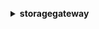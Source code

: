 **<details ><summary style="color:none;">storagegateway</summary><blockquote>**

- **<details><summary style="color:none;"><b><u>activate-gateway</b></u></summary><blockquote>**

  * **<p style="color:none;">--activation-key</p>**
  * **<p style="color:none;">--gateway-name</p>**
  * **<p style="color:none;">--gateway-timezone</p>**
  * **<p style="color:none;">--gateway-region</p>**
  * **<p style="color:none;">--gateway-type</p>**
  * **<p style="color:none;">--tape-drive-type</p>**
  * **<p style="color:none;">--medium-changer-type</p>**
  * **<p style="color:none;">--tags</p>**
  * **<p style="color:none;">--cli-input-json</p>**
  * **<p style="color:none;">--cli-input-yaml</p>**
  * **<p style="color:none;">--generate-cli-skeleton</p>**

  </br>

  <p style="color:red;">**Description**</p>

  </br>

  ## **Examples**

  ```bash

  ```
  ```json

  ```

  </br>

- **<details><summary style="color:none;"><b><u>add-cache</b></u></summary><blockquote>**

  * **<p style="color:none;">--gateway-arn</p>**
  * **<p style="color:none;">--disk-ids</p>**
  * **<p style="color:none;">--cli-input-json</p>**
  * **<p style="color:none;">--cli-input-yaml</p>**
  * **<p style="color:none;">--generate-cli-skeleton</p>**

  </br>

  <p style="color:red;">**Description**</p>

  </br>

  ## **Examples**

  ```bash

  ```
  ```json

  ```

  </br>

- **<details><summary style="color:none;"><b><u>add-tags-to-resource</b></u></summary><blockquote>**

  * **<p style="color:none;">--resource-arn</p>**
  * **<p style="color:none;">--tags</p>**
  * **<p style="color:none;">--cli-input-json</p>**
  * **<p style="color:none;">--cli-input-yaml</p>**
  * **<p style="color:none;">--generate-cli-skeleton</p>**

  </br>

  <p style="color:red;">**Description**</p>

  </br>

  ## **Examples**

  ```bash

  ```
  ```json

  ```

  </br>

- **<details><summary style="color:none;"><b><u>add-upload-buffer</b></u></summary><blockquote>**

  * **<p style="color:none;">--gateway-arn</p>**
  * **<p style="color:none;">--disk-ids</p>**
  * **<p style="color:none;">--cli-input-json</p>**
  * **<p style="color:none;">--cli-input-yaml</p>**
  * **<p style="color:none;">--generate-cli-skeleton</p>**

  </br>

  <p style="color:red;">**Description**</p>

  </br>

  ## **Examples**

  ```bash

  ```
  ```json

  ```

  </br>

- **<details><summary style="color:none;"><b><u>add-working-storage</b></u></summary><blockquote>**

  * **<p style="color:none;">--gateway-arn</p>**
  * **<p style="color:none;">--disk-ids</p>**
  * **<p style="color:none;">--cli-input-json</p>**
  * **<p style="color:none;">--cli-input-yaml</p>**
  * **<p style="color:none;">--generate-cli-skeleton</p>**

  </br>

  <p style="color:red;">**Description**</p>

  </br>

  ## **Examples**

  ```bash

  ```
  ```json

  ```

  </br>

- **<details><summary style="color:none;"><b><u>assign-tape-pool</b></u></summary><blockquote>**

  * **<p style="color:none;">--tape-arn</p>**
  * **<p style="color:none;">--pool-id</p>**
  * **<p style="color:none;">--bypass-governance-retention</p>**
  * **<p style="color:none;">--no-bypass-governance-retention</p>**
  * **<p style="color:none;">--cli-input-json</p>**
  * **<p style="color:none;">--cli-input-yaml</p>**
  * **<p style="color:none;">--generate-cli-skeleton</p>**

  </br>

  <p style="color:red;">**Description**</p>

  </br>

  ## **Examples**

  ```bash

  ```
  ```json

  ```

  </br>

- **<details><summary style="color:none;"><b><u>associate-file-system</b></u></summary><blockquote>**

  * **<p style="color:none;">--user-name</p>**
  * **<p style="color:none;">--password</p>**
  * **<p style="color:none;">--client-token</p>**
  * **<p style="color:none;">--gateway-arn</p>**
  * **<p style="color:none;">--location-arn</p>**
  * **<p style="color:none;">--tags</p>**
  * **<p style="color:none;">--audit-destination-arn</p>**
  * **<p style="color:none;">--cache-attributes</p>**
  * **<p style="color:none;">--endpoint-network-configuration</p>**
  * **<p style="color:none;">--cli-input-json</p>**
  * **<p style="color:none;">--cli-input-yaml</p>**
  * **<p style="color:none;">--generate-cli-skeleton</p>**

  </br>

  <p style="color:red;">**Description**</p>

  </br>

  ## **Examples**

  ```bash

  ```
  ```json

  ```

  </br>

- **<details><summary style="color:none;"><b><u>attach-volume</b></u></summary><blockquote>**

  * **<p style="color:none;">--gateway-arn</p>**
  * **<p style="color:none;">--target-name</p>**
  * **<p style="color:none;">--volume-arn</p>**
  * **<p style="color:none;">--network-interface-id</p>**
  * **<p style="color:none;">--disk-id</p>**
  * **<p style="color:none;">--cli-input-json</p>**
  * **<p style="color:none;">--cli-input-yaml</p>**
  * **<p style="color:none;">--generate-cli-skeleton</p>**

  </br>

  <p style="color:red;">**Description**</p>

  </br>

  ## **Examples**

  ```bash

  ```
  ```json

  ```

  </br>

- **<details><summary style="color:none;"><b><u>cancel-archival</b></u></summary><blockquote>**

  * **<p style="color:none;">--gateway-arn</p>**
  * **<p style="color:none;">--tape-arn</p>**
  * **<p style="color:none;">--cli-input-json</p>**
  * **<p style="color:none;">--cli-input-yaml</p>**
  * **<p style="color:none;">--generate-cli-skeleton</p>**

  </br>

  <p style="color:red;">**Description**</p>

  </br>

  ## **Examples**

  ```bash

  ```
  ```json

  ```

  </br>

- **<details><summary style="color:none;"><b><u>cancel-retrieval</b></u></summary><blockquote>**

  * **<p style="color:none;">--gateway-arn</p>**
  * **<p style="color:none;">--tape-arn</p>**
  * **<p style="color:none;">--cli-input-json</p>**
  * **<p style="color:none;">--cli-input-yaml</p>**
  * **<p style="color:none;">--generate-cli-skeleton</p>**

  </br>

  <p style="color:red;">**Description**</p>

  </br>

  ## **Examples**

  ```bash

  ```
  ```json

  ```

  </br>

- **<details><summary style="color:none;"><b><u>create-cached-iscsi-volume</b></u></summary><blockquote>**

  * **<p style="color:none;">--gateway-arn</p>**
  * **<p style="color:none;">--volume-size-in-bytes</p>**
  * **<p style="color:none;">--snapshot-id</p>**
  * **<p style="color:none;">--target-name</p>**
  * **<p style="color:none;">--source-volume-arn</p>**
  * **<p style="color:none;">--network-interface-id</p>**
  * **<p style="color:none;">--client-token</p>**
  * **<p style="color:none;">--kms-encrypted</p>**
  * **<p style="color:none;">--no-kms-encrypted</p>**
  * **<p style="color:none;">--kms-key</p>**
  * **<p style="color:none;">--tags</p>**
  * **<p style="color:none;">--cli-input-json</p>**
  * **<p style="color:none;">--cli-input-yaml</p>**
  * **<p style="color:none;">--generate-cli-skeleton</p>**

  </br>

  <p style="color:red;">**Description**</p>

  </br>

  ## **Examples**

  ```bash

  ```
  ```json

  ```

  </br>

- **<details><summary style="color:none;"><b><u>create-nfs-file-share</b></u></summary><blockquote>**

  * **<p style="color:none;">--client-token</p>**
  * **<p style="color:none;">--nfs-file-share-defaults</p>**
  * **<p style="color:none;">--gateway-arn</p>**
  * **<p style="color:none;">--kms-encrypted</p>**
  * **<p style="color:none;">--no-kms-encrypted</p>**
  * **<p style="color:none;">--kms-key</p>**
  * **<p style="color:none;">--role</p>**
  * **<p style="color:none;">--location-arn</p>**
  * **<p style="color:none;">--default-storage-class</p>**
  * **<p style="color:none;">--object-acl</p>**
  * **<p style="color:none;">--client-list</p>**
  * **<p style="color:none;">--squash</p>**
  * **<p style="color:none;">--read-only</p>**
  * **<p style="color:none;">--no-read-only</p>**
  * **<p style="color:none;">--guess-mime-type-enabled</p>**
  * **<p style="color:none;">--no-guess-mime-type-enabled</p>**
  * **<p style="color:none;">--requester-pays</p>**
  * **<p style="color:none;">--no-requester-pays</p>**
  * **<p style="color:none;">--tags</p>**
  * **<p style="color:none;">--file-share-name</p>**
  * **<p style="color:none;">--cache-attributes</p>**
  * **<p style="color:none;">--notification-policy</p>**
  * **<p style="color:none;">--vpc-endpoint-dns-name</p>**
  * **<p style="color:none;">--bucket-region</p>**
  * **<p style="color:none;">--cli-input-json</p>**
  * **<p style="color:none;">--cli-input-yaml</p>**
  * **<p style="color:none;">--generate-cli-skeleton</p>**

  </br>

  <p style="color:red;">**Description**</p>

  </br>

  ## **Examples**

  ```bash

  ```
  ```json

  ```

  </br>

- **<details><summary style="color:none;"><b><u>create-smb-file-share</b></u></summary><blockquote>**

  * **<p style="color:none;">--client-token</p>**
  * **<p style="color:none;">--gateway-arn</p>**
  * **<p style="color:none;">--kms-encrypted</p>**
  * **<p style="color:none;">--no-kms-encrypted</p>**
  * **<p style="color:none;">--kms-key</p>**
  * **<p style="color:none;">--role</p>**
  * **<p style="color:none;">--location-arn</p>**
  * **<p style="color:none;">--default-storage-class</p>**
  * **<p style="color:none;">--object-acl</p>**
  * **<p style="color:none;">--read-only</p>**
  * **<p style="color:none;">--no-read-only</p>**
  * **<p style="color:none;">--guess-mime-type-enabled</p>**
  * **<p style="color:none;">--no-guess-mime-type-enabled</p>**
  * **<p style="color:none;">--requester-pays</p>**
  * **<p style="color:none;">--no-requester-pays</p>**
  * **<p style="color:none;">--smbacl-enabled</p>**
  * **<p style="color:none;">--no-smbacl-enabled</p>**
  * **<p style="color:none;">--access-based-enumeration</p>**
  * **<p style="color:none;">--no-access-based-enumeration</p>**
  * **<p style="color:none;">--admin-user-list</p>**
  * **<p style="color:none;">--valid-user-list</p>**
  * **<p style="color:none;">--invalid-user-list</p>**
  * **<p style="color:none;">--audit-destination-arn</p>**
  * **<p style="color:none;">--authentication</p>**
  * **<p style="color:none;">--case-sensitivity</p>**
  * **<p style="color:none;">--tags</p>**
  * **<p style="color:none;">--file-share-name</p>**
  * **<p style="color:none;">--cache-attributes</p>**
  * **<p style="color:none;">--notification-policy</p>**
  * **<p style="color:none;">--vpc-endpoint-dns-name</p>**
  * **<p style="color:none;">--bucket-region</p>**
  * **<p style="color:none;">--oplocks-enabled</p>**
  * **<p style="color:none;">--no-oplocks-enabled</p>**
  * **<p style="color:none;">--cli-input-json</p>**
  * **<p style="color:none;">--cli-input-yaml</p>**
  * **<p style="color:none;">--generate-cli-skeleton</p>**

  </br>

  <p style="color:red;">**Description**</p>

  </br>

  ## **Examples**

  ```bash

  ```
  ```json

  ```

  </br>

- **<details><summary style="color:none;"><b><u>create-snapshot</b></u></summary><blockquote>**

  * **<p style="color:none;">--volume-arn</p>**
  * **<p style="color:none;">--snapshot-description</p>**
  * **<p style="color:none;">--tags</p>**
  * **<p style="color:none;">--cli-input-json</p>**
  * **<p style="color:none;">--cli-input-yaml</p>**
  * **<p style="color:none;">--generate-cli-skeleton</p>**

  </br>

  <p style="color:red;">**Description**</p>

  </br>

  ## **Examples**

  ```bash

  ```
  ```json

  ```

  </br>

- **<details><summary style="color:none;"><b><u>create-snapshot-from-volume-recovery-point</b></u></summary><blockquote>**

  * **<p style="color:none;">--volume-arn</p>**
  * **<p style="color:none;">--snapshot-description</p>**
  * **<p style="color:none;">--tags</p>**
  * **<p style="color:none;">--cli-input-json</p>**
  * **<p style="color:none;">--cli-input-yaml</p>**
  * **<p style="color:none;">--generate-cli-skeleton</p>**

  </br>

  <p style="color:red;">**Description**</p>

  </br>

  ## **Examples**

  ```bash

  ```
  ```json

  ```

  </br>

- **<details><summary style="color:none;"><b><u>create-stored-iscsi-volume</b></u></summary><blockquote>**

  * **<p style="color:none;">--gateway-arn</p>**
  * **<p style="color:none;">--disk-id</p>**
  * **<p style="color:none;">--snapshot-id</p>**
  * **<p style="color:none;">--preserve-existing-data</p>**
  * **<p style="color:none;">--no-preserve-existing-data</p>**
  * **<p style="color:none;">--target-name</p>**
  * **<p style="color:none;">--network-interface-id</p>**
  * **<p style="color:none;">--kms-encrypted</p>**
  * **<p style="color:none;">--no-kms-encrypted</p>**
  * **<p style="color:none;">--kms-key</p>**
  * **<p style="color:none;">--tags</p>**
  * **<p style="color:none;">--cli-input-json</p>**
  * **<p style="color:none;">--cli-input-yaml</p>**
  * **<p style="color:none;">--generate-cli-skeleton</p>**

  </br>

  <p style="color:red;">**Description**</p>

  </br>

  ## **Examples**

  ```bash

  ```
  ```json

  ```

  </br>

- **<details><summary style="color:none;"><b><u>create-tape-pool</b></u></summary><blockquote>**

  * **<p style="color:none;">--pool-name</p>**
  * **<p style="color:none;">--storage-class</p>**
  * **<p style="color:none;">--retention-lock-type</p>**
  * **<p style="color:none;">--retention-lock-time-in-days</p>**
  * **<p style="color:none;">--tags</p>**
  * **<p style="color:none;">--cli-input-json</p>**
  * **<p style="color:none;">--cli-input-yaml</p>**
  * **<p style="color:none;">--generate-cli-skeleton</p>**

  </br>

  <p style="color:red;">**Description**</p>

  </br>

  ## **Examples**

  ```bash

  ```
  ```json

  ```

  </br>

- **<details><summary style="color:none;"><b><u>create-tapes</b></u></summary><blockquote>**

  * **<p style="color:none;">--gateway-arn</p>**
  * **<p style="color:none;">--tape-size-in-bytes</p>**
  * **<p style="color:none;">--client-token</p>**
  * **<p style="color:none;">--num-tapes-to-create</p>**
  * **<p style="color:none;">--tape-barcode-prefix</p>**
  * **<p style="color:none;">--kms-encrypted</p>**
  * **<p style="color:none;">--no-kms-encrypted</p>**
  * **<p style="color:none;">--kms-key</p>**
  * **<p style="color:none;">--pool-id</p>**
  * **<p style="color:none;">--worm</p>**
  * **<p style="color:none;">--no-worm</p>**
  * **<p style="color:none;">--tags</p>**
  * **<p style="color:none;">--cli-input-json</p>**
  * **<p style="color:none;">--cli-input-yaml</p>**
  * **<p style="color:none;">--generate-cli-skeleton</p>**

  </br>

  <p style="color:red;">**Description**</p>

  </br>

  ## **Examples**

  ```bash

  ```
  ```json

  ```

  </br>

- **<details><summary style="color:none;"><b><u>create-tape-with-barcode</b></u></summary><blockquote>**

  * **<p style="color:none;">--gateway-arn</p>**
  * **<p style="color:none;">--tape-size-in-bytes</p>**
  * **<p style="color:none;">--tape-barcode</p>**
  * **<p style="color:none;">--kms-encrypted</p>**
  * **<p style="color:none;">--no-kms-encrypted</p>**
  * **<p style="color:none;">--kms-key</p>**
  * **<p style="color:none;">--pool-id</p>**
  * **<p style="color:none;">--worm</p>**
  * **<p style="color:none;">--no-worm</p>**
  * **<p style="color:none;">--tags</p>**
  * **<p style="color:none;">--cli-input-json</p>**
  * **<p style="color:none;">--cli-input-yaml</p>**
  * **<p style="color:none;">--generate-cli-skeleton</p>**

  </br>

  <p style="color:red;">**Description**</p>

  </br>

  ## **Examples**

  ```bash

  ```
  ```json

  ```

  </br>

- **<details><summary style="color:none;"><b><u>delete-automatic-tape-creation-policy</b></u></summary><blockquote>**

  * **<p style="color:none;">--gateway-arn</p>**
  * **<p style="color:none;">--cli-input-json</p>**
  * **<p style="color:none;">--cli-input-yaml</p>**
  * **<p style="color:none;">--generate-cli-skeleton</p>**

  </br>

  <p style="color:red;">**Description**</p>

  </br>

  ## **Examples**

  ```bash

  ```
  ```json

  ```

  </br>

- **<details><summary style="color:none;"><b><u>delete-bandwidth-rate-limit</b></u></summary><blockquote>**

  * **<p style="color:none;">--gateway-arn</p>**
  * **<p style="color:none;">--bandwidth-type</p>**
  * **<p style="color:none;">--cli-input-json</p>**
  * **<p style="color:none;">--cli-input-yaml</p>**
  * **<p style="color:none;">--generate-cli-skeleton</p>**

  </br>

  <p style="color:red;">**Description**</p>

  </br>

  ## **Examples**

  ```bash

  ```
  ```json

  ```

  </br>

- **<details><summary style="color:none;"><b><u>delete-chap-credentials</b></u></summary><blockquote>**

  * **<p style="color:none;">--target-arn</p>**
  * **<p style="color:none;">--initiator-name</p>**
  * **<p style="color:none;">--cli-input-json</p>**
  * **<p style="color:none;">--cli-input-yaml</p>**
  * **<p style="color:none;">--generate-cli-skeleton</p>**

  </br>

  <p style="color:red;">**Description**</p>

  </br>

  ## **Examples**

  ```bash

  ```
  ```json

  ```

  </br>

- **<details><summary style="color:none;"><b><u>delete-file-share</b></u></summary><blockquote>**

  * **<p style="color:none;">--file-share-arn</p>**
  * **<p style="color:none;">--force-delete</p>**
  * **<p style="color:none;">--no-force-delete</p>**
  * **<p style="color:none;">--cli-input-json</p>**
  * **<p style="color:none;">--cli-input-yaml</p>**
  * **<p style="color:none;">--generate-cli-skeleton</p>**

  </br>

  <p style="color:red;">**Description**</p>

  </br>

  ## **Examples**

  ```bash

  ```
  ```json

  ```

  </br>

- **<details><summary style="color:none;"><b><u>delete-gateway</b></u></summary><blockquote>**

  * **<p style="color:none;">--gateway-arn</p>**
  * **<p style="color:none;">--cli-input-json</p>**
  * **<p style="color:none;">--cli-input-yaml</p>**
  * **<p style="color:none;">--generate-cli-skeleton</p>**

  </br>

  <p style="color:red;">**Description**</p>

  </br>

  ## **Examples**

  ```bash

  ```
  ```json

  ```

  </br>

- **<details><summary style="color:none;"><b><u>delete-snapshot-schedule</b></u></summary><blockquote>**

  * **<p style="color:none;">--volume-arn</p>**
  * **<p style="color:none;">--cli-input-json</p>**
  * **<p style="color:none;">--cli-input-yaml</p>**
  * **<p style="color:none;">--generate-cli-skeleton</p>**

  </br>

  <p style="color:red;">**Description**</p>

  </br>

  ## **Examples**

  ```bash

  ```
  ```json

  ```

  </br>

- **<details><summary style="color:none;"><b><u>delete-tape</b></u></summary><blockquote>**

  * **<p style="color:none;">--gateway-arn</p>**
  * **<p style="color:none;">--tape-arn</p>**
  * **<p style="color:none;">--bypass-governance-retention</p>**
  * **<p style="color:none;">--no-bypass-governance-retention</p>**
  * **<p style="color:none;">--cli-input-json</p>**
  * **<p style="color:none;">--cli-input-yaml</p>**
  * **<p style="color:none;">--generate-cli-skeleton</p>**

  </br>

  <p style="color:red;">**Description**</p>

  </br>

  ## **Examples**

  ```bash

  ```
  ```json

  ```

  </br>

- **<details><summary style="color:none;"><b><u>delete-tape-archive</b></u></summary><blockquote>**

  * **<p style="color:none;">--tape-arn</p>**
  * **<p style="color:none;">--bypass-governance-retention</p>**
  * **<p style="color:none;">--no-bypass-governance-retention</p>**
  * **<p style="color:none;">--cli-input-json</p>**
  * **<p style="color:none;">--cli-input-yaml</p>**
  * **<p style="color:none;">--generate-cli-skeleton</p>**

  </br>

  <p style="color:red;">**Description**</p>

  </br>

  ## **Examples**

  ```bash

  ```
  ```json

  ```

  </br>

- **<details><summary style="color:none;"><b><u>delete-tape-pool</b></u></summary><blockquote>**

  * **<p style="color:none;">--pool-arn</p>**
  * **<p style="color:none;">--cli-input-json</p>**
  * **<p style="color:none;">--cli-input-yaml</p>**
  * **<p style="color:none;">--generate-cli-skeleton</p>**

  </br>

  <p style="color:red;">**Description**</p>

  </br>

  ## **Examples**

  ```bash

  ```
  ```json

  ```

  </br>

- **<details><summary style="color:none;"><b><u>delete-volume</b></u></summary><blockquote>**

  * **<p style="color:none;">--volume-arn</p>**
  * **<p style="color:none;">--cli-input-json</p>**
  * **<p style="color:none;">--cli-input-yaml</p>**
  * **<p style="color:none;">--generate-cli-skeleton</p>**

  </br>

  <p style="color:red;">**Description**</p>

  </br>

  ## **Examples**

  ```bash

  ```
  ```json

  ```

  </br>

- **<details><summary style="color:none;"><b><u>describe-availability-monitor-test</b></u></summary><blockquote>**

  * **<p style="color:none;">--gateway-arn</p>**
  * **<p style="color:none;">--cli-input-json</p>**
  * **<p style="color:none;">--cli-input-yaml</p>**
  * **<p style="color:none;">--generate-cli-skeleton</p>**

  </br>

  <p style="color:red;">**Description**</p>

  </br>

  ## **Examples**

  ```bash

  ```
  ```json

  ```

  </br>

- **<details><summary style="color:none;"><b><u>describe-bandwidth-rate-limit</b></u></summary><blockquote>**

  * **<p style="color:none;">--gateway-arn</p>**
  * **<p style="color:none;">--cli-input-json</p>**
  * **<p style="color:none;">--cli-input-yaml</p>**
  * **<p style="color:none;">--generate-cli-skeleton</p>**

  </br>

  <p style="color:red;">**Description**</p>

  </br>

  ## **Examples**

  ```bash

  ```
  ```json

  ```

  </br>

- **<details><summary style="color:none;"><b><u>describe-bandwidth-rate-limit-schedule</b></u></summary><blockquote>**

  * **<p style="color:none;">--gateway-arn</p>**
  * **<p style="color:none;">--cli-input-json</p>**
  * **<p style="color:none;">--cli-input-yaml</p>**
  * **<p style="color:none;">--generate-cli-skeleton</p>**

  </br>

  <p style="color:red;">**Description**</p>

  </br>

  ## **Examples**

  ```bash

  ```
  ```json

  ```

  </br>

- **<details><summary style="color:none;"><b><u>describe-cache</b></u></summary><blockquote>**

  * **<p style="color:none;">--gateway-arn</p>**
  * **<p style="color:none;">--cli-input-json</p>**
  * **<p style="color:none;">--cli-input-yaml</p>**
  * **<p style="color:none;">--generate-cli-skeleton</p>**

  </br>

  <p style="color:red;">**Description**</p>

  </br>

  ## **Examples**

  ```bash

  ```
  ```json

  ```

  </br>

- **<details><summary style="color:none;"><b><u>describe-cached-iscsi-volumes</b></u></summary><blockquote>**

  * **<p style="color:none;">--volume-arns</p>**
  * **<p style="color:none;">--cli-input-json</p>**
  * **<p style="color:none;">--cli-input-yaml</p>**
  * **<p style="color:none;">--generate-cli-skeleton</p>**

  </br>

  <p style="color:red;">**Description**</p>

  </br>

  ## **Examples**

  ```bash

  ```
  ```json

  ```

  </br>

- **<details><summary style="color:none;"><b><u>describe-chap-credentials</b></u></summary><blockquote>**

  * **<p style="color:none;">--target-arn</p>**
  * **<p style="color:none;">--cli-input-json</p>**
  * **<p style="color:none;">--cli-input-yaml</p>**
  * **<p style="color:none;">--generate-cli-skeleton</p>**

  </br>

  <p style="color:red;">**Description**</p>

  </br>

  ## **Examples**

  ```bash

  ```
  ```json

  ```

  </br>

- **<details><summary style="color:none;"><b><u>describe-file-system-associations</b></u></summary><blockquote>**

  * **<p style="color:none;">--file-system-association-arn-list</p>**
  * **<p style="color:none;">--cli-input-json</p>**
  * **<p style="color:none;">--cli-input-yaml</p>**
  * **<p style="color:none;">--generate-cli-skeleton</p>**

  </br>

  <p style="color:red;">**Description**</p>

  </br>

  ## **Examples**

  ```bash

  ```
  ```json

  ```

  </br>

- **<details><summary style="color:none;"><b><u>describe-gateway-information</b></u></summary><blockquote>**

  * **<p style="color:none;">--gateway-arn</p>**
  * **<p style="color:none;">--cli-input-json</p>**
  * **<p style="color:none;">--cli-input-yaml</p>**
  * **<p style="color:none;">--generate-cli-skeleton</p>**

  </br>

  <p style="color:red;">**Description**</p>

  </br>

  ## **Examples**

  ```bash

  ```
  ```json

  ```

  </br>

- **<details><summary style="color:none;"><b><u>describe-maintenance-start-time</b></u></summary><blockquote>**

  * **<p style="color:none;">--gateway-arn</p>**
  * **<p style="color:none;">--cli-input-json</p>**
  * **<p style="color:none;">--cli-input-yaml</p>**
  * **<p style="color:none;">--generate-cli-skeleton</p>**

  </br>

  <p style="color:red;">**Description**</p>

  </br>

  ## **Examples**

  ```bash

  ```
  ```json

  ```

  </br>

- **<details><summary style="color:none;"><b><u>describe-nfs-file-shares</b></u></summary><blockquote>**

  * **<p style="color:none;">--file-share-arn-list</p>**
  * **<p style="color:none;">--cli-input-json</p>**
  * **<p style="color:none;">--cli-input-yaml</p>**
  * **<p style="color:none;">--generate-cli-skeleton</p>**

  </br>

  <p style="color:red;">**Description**</p>

  </br>

  ## **Examples**

  ```bash

  ```
  ```json

  ```

  </br>

- **<details><summary style="color:none;"><b><u>describe-smb-file-shares</b></u></summary><blockquote>**

  * **<p style="color:none;">--file-share-arn-list</p>**
  * **<p style="color:none;">--cli-input-json</p>**
  * **<p style="color:none;">--cli-input-yaml</p>**
  * **<p style="color:none;">--generate-cli-skeleton</p>**

  </br>

  <p style="color:red;">**Description**</p>

  </br>

  ## **Examples**

  ```bash

  ```
  ```json

  ```

  </br>

- **<details><summary style="color:none;"><b><u>describe-smb-settings</b></u></summary><blockquote>**

  * **<p style="color:none;">--gateway-arn</p>**
  * **<p style="color:none;">--cli-input-json</p>**
  * **<p style="color:none;">--cli-input-yaml</p>**
  * **<p style="color:none;">--generate-cli-skeleton</p>**

  </br>

  <p style="color:red;">**Description**</p>

  </br>

  ## **Examples**

  ```bash

  ```
  ```json

  ```

  </br>

- **<details><summary style="color:none;"><b><u>describe-snapshot-schedule</b></u></summary><blockquote>**

  * **<p style="color:none;">--volume-arn</p>**
  * **<p style="color:none;">--cli-input-json</p>**
  * **<p style="color:none;">--cli-input-yaml</p>**
  * **<p style="color:none;">--generate-cli-skeleton</p>**

  </br>

  <p style="color:red;">**Description**</p>

  </br>

  ## **Examples**

  ```bash

  ```
  ```json

  ```

  </br>

- **<details><summary style="color:none;"><b><u>describe-stored-iscsi-volumes</b></u></summary><blockquote>**

  * **<p style="color:none;">--volume-arns</p>**
  * **<p style="color:none;">--cli-input-json</p>**
  * **<p style="color:none;">--cli-input-yaml</p>**
  * **<p style="color:none;">--generate-cli-skeleton</p>**

  </br>

  <p style="color:red;">**Description**</p>

  </br>

  ## **Examples**

  ```bash

  ```
  ```json

  ```

  </br>

- **<details><summary style="color:none;"><b><u>describe-tape-archives</b></u></summary><blockquote>**

  * **<p style="color:none;">--tape-arns</p>**
  * **<p style="color:none;">--cli-input-json</p>**
  * **<p style="color:none;">--cli-input-yaml</p>**
  * **<p style="color:none;">--starting-token</p>**
  * **<p style="color:none;">--page-size</p>**
  * **<p style="color:none;">--max-items</p>**
  * **<p style="color:none;">--generate-cli-skeleton</p>**

  </br>

  <p style="color:red;">**Description**</p>

  </br>

  ## **Examples**

  ```bash

  ```
  ```json

  ```

  </br>

- **<details><summary style="color:none;"><b><u>describe-tape-recovery-points</b></u></summary><blockquote>**

  * **<p style="color:none;">--gateway-arn</p>**
  * **<p style="color:none;">--cli-input-json</p>**
  * **<p style="color:none;">--cli-input-yaml</p>**
  * **<p style="color:none;">--starting-token</p>**
  * **<p style="color:none;">--page-size</p>**
  * **<p style="color:none;">--max-items</p>**
  * **<p style="color:none;">--generate-cli-skeleton</p>**

  </br>

  <p style="color:red;">**Description**</p>

  </br>

  ## **Examples**

  ```bash

  ```
  ```json

  ```

  </br>

- **<details><summary style="color:none;"><b><u>describe-tapes</b></u></summary><blockquote>**

  * **<p style="color:none;">--gateway-arn</p>**
  * **<p style="color:none;">--tape-arns</p>**
  * **<p style="color:none;">--cli-input-json</p>**
  * **<p style="color:none;">--cli-input-yaml</p>**
  * **<p style="color:none;">--starting-token</p>**
  * **<p style="color:none;">--page-size</p>**
  * **<p style="color:none;">--max-items</p>**
  * **<p style="color:none;">--generate-cli-skeleton</p>**

  </br>

  <p style="color:red;">**Description**</p>

  </br>

  ## **Examples**

  ```bash

  ```
  ```json

  ```

  </br>

- **<details><summary style="color:none;"><b><u>describe-upload-buffer</b></u></summary><blockquote>**

  * **<p style="color:none;">--gateway-arn</p>**
  * **<p style="color:none;">--cli-input-json</p>**
  * **<p style="color:none;">--cli-input-yaml</p>**
  * **<p style="color:none;">--generate-cli-skeleton</p>**

  </br>

  <p style="color:red;">**Description**</p>

  </br>

  ## **Examples**

  ```bash

  ```
  ```json

  ```

  </br>

- **<details><summary style="color:none;"><b><u>describe-vtl-devices</b></u></summary><blockquote>**

  * **<p style="color:none;">--gateway-arn</p>**
  * **<p style="color:none;">--vtl-device-arns</p>**
  * **<p style="color:none;">--cli-input-json</p>**
  * **<p style="color:none;">--cli-input-yaml</p>**
  * **<p style="color:none;">--starting-token</p>**
  * **<p style="color:none;">--page-size</p>**
  * **<p style="color:none;">--max-items</p>**
  * **<p style="color:none;">--generate-cli-skeleton</p>**

  </br>

  <p style="color:red;">**Description**</p>

  </br>

  ## **Examples**

  ```bash

  ```
  ```json

  ```

  </br>

- **<details><summary style="color:none;"><b><u>describe-working-storage</b></u></summary><blockquote>**

  * **<p style="color:none;">--gateway-arn</p>**
  * **<p style="color:none;">--cli-input-json</p>**
  * **<p style="color:none;">--cli-input-yaml</p>**
  * **<p style="color:none;">--generate-cli-skeleton</p>**

  </br>

  <p style="color:red;">**Description**</p>

  </br>

  ## **Examples**

  ```bash

  ```
  ```json

  ```

  </br>

- **<details><summary style="color:none;"><b><u>detach-volume</b></u></summary><blockquote>**

  * **<p style="color:none;">--volume-arn</p>**
  * **<p style="color:none;">--force-detach</p>**
  * **<p style="color:none;">--no-force-detach</p>**
  * **<p style="color:none;">--cli-input-json</p>**
  * **<p style="color:none;">--cli-input-yaml</p>**
  * **<p style="color:none;">--generate-cli-skeleton</p>**

  </br>

  <p style="color:red;">**Description**</p>

  </br>

  ## **Examples**

  ```bash

  ```
  ```json

  ```

  </br>

- **<details><summary style="color:none;"><b><u>disable-gateway</b></u></summary><blockquote>**

  * **<p style="color:none;">--gateway-arn</p>**
  * **<p style="color:none;">--cli-input-json</p>**
  * **<p style="color:none;">--cli-input-yaml</p>**
  * **<p style="color:none;">--generate-cli-skeleton</p>**

  </br>

  <p style="color:red;">**Description**</p>

  </br>

  ## **Examples**

  ```bash

  ```
  ```json

  ```

  </br>

- **<details><summary style="color:none;"><b><u>disassociate-file-system</b></u></summary><blockquote>**

  * **<p style="color:none;">--file-system-association-arn</p>**
  * **<p style="color:none;">--force-delete</p>**
  * **<p style="color:none;">--no-force-delete</p>**
  * **<p style="color:none;">--cli-input-json</p>**
  * **<p style="color:none;">--cli-input-yaml</p>**
  * **<p style="color:none;">--generate-cli-skeleton</p>**

  </br>

  <p style="color:red;">**Description**</p>

  </br>

  ## **Examples**

  ```bash

  ```
  ```json

  ```

  </br>

- **<details><summary style="color:none;"><b><u>help</b></u></summary><blockquote>**

  * **<p style="color:none;"></p>**

  </br>

  <p style="color:red;">**Description**</p>

  </br>

  ## **Examples**

  ```bash

  ```
  ```json

  ```

  </br>

- **<details><summary style="color:none;"><b><u>join-domain</b></u></summary><blockquote>**

  * **<p style="color:none;">--gateway-arn</p>**
  * **<p style="color:none;">--domain-name</p>**
  * **<p style="color:none;">--organizational-unit</p>**
  * **<p style="color:none;">--domain-controllers</p>**
  * **<p style="color:none;">--timeout-in-seconds</p>**
  * **<p style="color:none;">--user-name</p>**
  * **<p style="color:none;">--password</p>**
  * **<p style="color:none;">--cli-input-json</p>**
  * **<p style="color:none;">--cli-input-yaml</p>**
  * **<p style="color:none;">--generate-cli-skeleton</p>**

  </br>

  <p style="color:red;">**Description**</p>

  </br>

  ## **Examples**

  ```bash

  ```
  ```json

  ```

  </br>

- **<details><summary style="color:none;"><b><u>list-automatic-tape-creation-policies</b></u></summary><blockquote>**

  * **<p style="color:none;">--gateway-arn</p>**
  * **<p style="color:none;">--cli-input-json</p>**
  * **<p style="color:none;">--cli-input-yaml</p>**
  * **<p style="color:none;">--generate-cli-skeleton</p>**

  </br>

  <p style="color:red;">**Description**</p>

  </br>

  ## **Examples**

  ```bash

  ```
  ```json

  ```

  </br>

- **<details><summary style="color:none;"><b><u>list-file-shares</b></u></summary><blockquote>**

  * **<p style="color:none;">--gateway-arn</p>**
  * **<p style="color:none;">--cli-input-json</p>**
  * **<p style="color:none;">--cli-input-yaml</p>**
  * **<p style="color:none;">--starting-token</p>**
  * **<p style="color:none;">--page-size</p>**
  * **<p style="color:none;">--max-items</p>**
  * **<p style="color:none;">--generate-cli-skeleton</p>**

  </br>

  <p style="color:red;">**Description**</p>

  </br>

  ## **Examples**

  ```bash

  ```
  ```json

  ```

  </br>

- **<details><summary style="color:none;"><b><u>list-file-system-associations</b></u></summary><blockquote>**

  * **<p style="color:none;">--gateway-arn</p>**
  * **<p style="color:none;">--cli-input-json</p>**
  * **<p style="color:none;">--cli-input-yaml</p>**
  * **<p style="color:none;">--starting-token</p>**
  * **<p style="color:none;">--page-size</p>**
  * **<p style="color:none;">--max-items</p>**
  * **<p style="color:none;">--generate-cli-skeleton</p>**

  </br>

  <p style="color:red;">**Description**</p>

  </br>

  ## **Examples**

  ```bash

  ```
  ```json

  ```

  </br>

- **<details><summary style="color:none;"><b><u>list-gateways</b></u></summary><blockquote>**

  * **<p style="color:none;">--cli-input-json</p>**
  * **<p style="color:none;">--cli-input-yaml</p>**
  * **<p style="color:none;">--starting-token</p>**
  * **<p style="color:none;">--page-size</p>**
  * **<p style="color:none;">--max-items</p>**
  * **<p style="color:none;">--generate-cli-skeleton</p>**

  </br>

  <p style="color:red;">**Description**</p>

  </br>

  ## **Examples**

  ```bash

  ```
  ```json

  ```

  </br>

- **<details><summary style="color:none;"><b><u>list-local-disks</b></u></summary><blockquote>**

  * **<p style="color:none;">--gateway-arn</p>**
  * **<p style="color:none;">--cli-input-json</p>**
  * **<p style="color:none;">--cli-input-yaml</p>**
  * **<p style="color:none;">--generate-cli-skeleton</p>**

  </br>

  <p style="color:red;">**Description**</p>

  </br>

  ## **Examples**

  ```bash

  ```
  ```json

  ```

  </br>

- **<details><summary style="color:none;"><b><u>list-tags-for-resource</b></u></summary><blockquote>**

  * **<p style="color:none;">--resource-arn</p>**
  * **<p style="color:none;">--cli-input-json</p>**
  * **<p style="color:none;">--cli-input-yaml</p>**
  * **<p style="color:none;">--starting-token</p>**
  * **<p style="color:none;">--page-size</p>**
  * **<p style="color:none;">--max-items</p>**
  * **<p style="color:none;">--generate-cli-skeleton</p>**

  </br>

  <p style="color:red;">**Description**</p>

  </br>

  ## **Examples**

  ```bash

  ```
  ```json

  ```

  </br>

- **<details><summary style="color:none;"><b><u>list-tape-pools</b></u></summary><blockquote>**

  * **<p style="color:none;">--pool-arns</p>**
  * **<p style="color:none;">--cli-input-json</p>**
  * **<p style="color:none;">--cli-input-yaml</p>**
  * **<p style="color:none;">--starting-token</p>**
  * **<p style="color:none;">--page-size</p>**
  * **<p style="color:none;">--max-items</p>**
  * **<p style="color:none;">--generate-cli-skeleton</p>**

  </br>

  <p style="color:red;">**Description**</p>

  </br>

  ## **Examples**

  ```bash

  ```
  ```json

  ```

  </br>

- **<details><summary style="color:none;"><b><u>list-tapes</b></u></summary><blockquote>**

  * **<p style="color:none;">--tape-arns</p>**
  * **<p style="color:none;">--cli-input-json</p>**
  * **<p style="color:none;">--cli-input-yaml</p>**
  * **<p style="color:none;">--starting-token</p>**
  * **<p style="color:none;">--page-size</p>**
  * **<p style="color:none;">--max-items</p>**
  * **<p style="color:none;">--generate-cli-skeleton</p>**

  </br>

  <p style="color:red;">**Description**</p>

  </br>

  ## **Examples**

  ```bash

  ```
  ```json

  ```

  </br>

- **<details><summary style="color:none;"><b><u>list-volume-initiators</b></u></summary><blockquote>**

  * **<p style="color:none;">--volume-arn</p>**
  * **<p style="color:none;">--cli-input-json</p>**
  * **<p style="color:none;">--cli-input-yaml</p>**
  * **<p style="color:none;">--generate-cli-skeleton</p>**

  </br>

  <p style="color:red;">**Description**</p>

  </br>

  ## **Examples**

  ```bash

  ```
  ```json

  ```

  </br>

- **<details><summary style="color:none;"><b><u>list-volume-recovery-points</b></u></summary><blockquote>**

  * **<p style="color:none;">--gateway-arn</p>**
  * **<p style="color:none;">--cli-input-json</p>**
  * **<p style="color:none;">--cli-input-yaml</p>**
  * **<p style="color:none;">--generate-cli-skeleton</p>**

  </br>

  <p style="color:red;">**Description**</p>

  </br>

  ## **Examples**

  ```bash

  ```
  ```json

  ```

  </br>

- **<details><summary style="color:none;"><b><u>list-volumes</b></u></summary><blockquote>**

  * **<p style="color:none;">--gateway-arn</p>**
  * **<p style="color:none;">--cli-input-json</p>**
  * **<p style="color:none;">--cli-input-yaml</p>**
  * **<p style="color:none;">--starting-token</p>**
  * **<p style="color:none;">--page-size</p>**
  * **<p style="color:none;">--max-items</p>**
  * **<p style="color:none;">--generate-cli-skeleton</p>**

  </br>

  <p style="color:red;">**Description**</p>

  </br>

  ## **Examples**

  ```bash

  ```
  ```json

  ```

  </br>

- **<details><summary style="color:none;"><b><u>notify-when-uploaded</b></u></summary><blockquote>**

  * **<p style="color:none;">--file-share-arn</p>**
  * **<p style="color:none;">--cli-input-json</p>**
  * **<p style="color:none;">--cli-input-yaml</p>**
  * **<p style="color:none;">--generate-cli-skeleton</p>**

  </br>

  <p style="color:red;">**Description**</p>

  </br>

  ## **Examples**

  ```bash

  ```
  ```json

  ```

  </br>

- **<details><summary style="color:none;"><b><u>refresh-cache</b></u></summary><blockquote>**

  * **<p style="color:none;">--file-share-arn</p>**
  * **<p style="color:none;">--folder-list</p>**
  * **<p style="color:none;">--recursive</p>**
  * **<p style="color:none;">--no-recursive</p>**
  * **<p style="color:none;">--cli-input-json</p>**
  * **<p style="color:none;">--cli-input-yaml</p>**
  * **<p style="color:none;">--generate-cli-skeleton</p>**

  </br>

  <p style="color:red;">**Description**</p>

  </br>

  ## **Examples**

  ```bash

  ```
  ```json

  ```

  </br>

- **<details><summary style="color:none;"><b><u>remove-tags-from-resource</b></u></summary><blockquote>**

  * **<p style="color:none;">--resource-arn</p>**
  * **<p style="color:none;">--tag-keys</p>**
  * **<p style="color:none;">--cli-input-json</p>**
  * **<p style="color:none;">--cli-input-yaml</p>**
  * **<p style="color:none;">--generate-cli-skeleton</p>**

  </br>

  <p style="color:red;">**Description**</p>

  </br>

  ## **Examples**

  ```bash

  ```
  ```json

  ```

  </br>

- **<details><summary style="color:none;"><b><u>reset-cache</b></u></summary><blockquote>**

  * **<p style="color:none;">--gateway-arn</p>**
  * **<p style="color:none;">--cli-input-json</p>**
  * **<p style="color:none;">--cli-input-yaml</p>**
  * **<p style="color:none;">--generate-cli-skeleton</p>**

  </br>

  <p style="color:red;">**Description**</p>

  </br>

  ## **Examples**

  ```bash

  ```
  ```json

  ```

  </br>

- **<details><summary style="color:none;"><b><u>retrieve-tape-archive</b></u></summary><blockquote>**

  * **<p style="color:none;">--tape-arn</p>**
  * **<p style="color:none;">--gateway-arn</p>**
  * **<p style="color:none;">--cli-input-json</p>**
  * **<p style="color:none;">--cli-input-yaml</p>**
  * **<p style="color:none;">--generate-cli-skeleton</p>**

  </br>

  <p style="color:red;">**Description**</p>

  </br>

  ## **Examples**

  ```bash

  ```
  ```json

  ```

  </br>

- **<details><summary style="color:none;"><b><u>retrieve-tape-recovery-point</b></u></summary><blockquote>**

  * **<p style="color:none;">--tape-arn</p>**
  * **<p style="color:none;">--gateway-arn</p>**
  * **<p style="color:none;">--cli-input-json</p>**
  * **<p style="color:none;">--cli-input-yaml</p>**
  * **<p style="color:none;">--generate-cli-skeleton</p>**

  </br>

  <p style="color:red;">**Description**</p>

  </br>

  ## **Examples**

  ```bash

  ```
  ```json

  ```

  </br>

- **<details><summary style="color:none;"><b><u>set-local-console-password</b></u></summary><blockquote>**

  * **<p style="color:none;">--gateway-arn</p>**
  * **<p style="color:none;">--local-console-password</p>**
  * **<p style="color:none;">--cli-input-json</p>**
  * **<p style="color:none;">--cli-input-yaml</p>**
  * **<p style="color:none;">--generate-cli-skeleton</p>**

  </br>

  <p style="color:red;">**Description**</p>

  </br>

  ## **Examples**

  ```bash

  ```
  ```json

  ```

  </br>

- **<details><summary style="color:none;"><b><u>set-smb-guest-password</b></u></summary><blockquote>**

  * **<p style="color:none;">--gateway-arn</p>**
  * **<p style="color:none;">--password</p>**
  * **<p style="color:none;">--cli-input-json</p>**
  * **<p style="color:none;">--cli-input-yaml</p>**
  * **<p style="color:none;">--generate-cli-skeleton</p>**

  </br>

  <p style="color:red;">**Description**</p>

  </br>

  ## **Examples**

  ```bash

  ```
  ```json

  ```

  </br>

- **<details><summary style="color:none;"><b><u>shutdown-gateway</b></u></summary><blockquote>**

  * **<p style="color:none;">--gateway-arn</p>**
  * **<p style="color:none;">--cli-input-json</p>**
  * **<p style="color:none;">--cli-input-yaml</p>**
  * **<p style="color:none;">--generate-cli-skeleton</p>**

  </br>

  <p style="color:red;">**Description**</p>

  </br>

  ## **Examples**

  ```bash

  ```
  ```json

  ```

  </br>

- **<details><summary style="color:none;"><b><u>start-availability-monitor-test</b></u></summary><blockquote>**

  * **<p style="color:none;">--gateway-arn</p>**
  * **<p style="color:none;">--cli-input-json</p>**
  * **<p style="color:none;">--cli-input-yaml</p>**
  * **<p style="color:none;">--generate-cli-skeleton</p>**

  </br>

  <p style="color:red;">**Description**</p>

  </br>

  ## **Examples**

  ```bash

  ```
  ```json

  ```

  </br>

- **<details><summary style="color:none;"><b><u>start-gateway</b></u></summary><blockquote>**

  * **<p style="color:none;">--gateway-arn</p>**
  * **<p style="color:none;">--cli-input-json</p>**
  * **<p style="color:none;">--cli-input-yaml</p>**
  * **<p style="color:none;">--generate-cli-skeleton</p>**

  </br>

  <p style="color:red;">**Description**</p>

  </br>

  ## **Examples**

  ```bash

  ```
  ```json

  ```

  </br>

- **<details><summary style="color:none;"><b><u>update-automatic-tape-creation-policy</b></u></summary><blockquote>**

  * **<p style="color:none;">--automatic-tape-creation-rules</p>**
  * **<p style="color:none;">--gateway-arn</p>**
  * **<p style="color:none;">--cli-input-json</p>**
  * **<p style="color:none;">--cli-input-yaml</p>**
  * **<p style="color:none;">--generate-cli-skeleton</p>**

  </br>

  <p style="color:red;">**Description**</p>

  </br>

  ## **Examples**

  ```bash

  ```
  ```json

  ```

  </br>

- **<details><summary style="color:none;"><b><u>update-bandwidth-rate-limit</b></u></summary><blockquote>**

  * **<p style="color:none;">--gateway-arn</p>**
  * **<p style="color:none;">--average-upload-rate-limit-in-bits-per-sec</p>**
  * **<p style="color:none;">--average-download-rate-limit-in-bits-per-sec</p>**
  * **<p style="color:none;">--cli-input-json</p>**
  * **<p style="color:none;">--cli-input-yaml</p>**
  * **<p style="color:none;">--generate-cli-skeleton</p>**

  </br>

  <p style="color:red;">**Description**</p>

  </br>

  ## **Examples**

  ```bash

  ```
  ```json

  ```

  </br>

- **<details><summary style="color:none;"><b><u>update-bandwidth-rate-limit-schedule</b></u></summary><blockquote>**

  * **<p style="color:none;">--gateway-arn</p>**
  * **<p style="color:none;">--bandwidth-rate-limit-intervals</p>**
  * **<p style="color:none;">--cli-input-json</p>**
  * **<p style="color:none;">--cli-input-yaml</p>**
  * **<p style="color:none;">--generate-cli-skeleton</p>**

  </br>

  <p style="color:red;">**Description**</p>

  </br>

  ## **Examples**

  ```bash

  ```
  ```json

  ```

  </br>

- **<details><summary style="color:none;"><b><u>update-chap-credentials</b></u></summary><blockquote>**

  * **<p style="color:none;">--target-arn</p>**
  * **<p style="color:none;">--secret-to-authenticate-initiator</p>**
  * **<p style="color:none;">--initiator-name</p>**
  * **<p style="color:none;">--secret-to-authenticate-target</p>**
  * **<p style="color:none;">--cli-input-json</p>**
  * **<p style="color:none;">--cli-input-yaml</p>**
  * **<p style="color:none;">--generate-cli-skeleton</p>**

  </br>

  <p style="color:red;">**Description**</p>

  </br>

  ## **Examples**

  ```bash

  ```
  ```json

  ```

  </br>

- **<details><summary style="color:none;"><b><u>update-file-system-association</b></u></summary><blockquote>**

  * **<p style="color:none;">--file-system-association-arn</p>**
  * **<p style="color:none;">--user-name</p>**
  * **<p style="color:none;">--password</p>**
  * **<p style="color:none;">--audit-destination-arn</p>**
  * **<p style="color:none;">--cache-attributes</p>**
  * **<p style="color:none;">--cli-input-json</p>**
  * **<p style="color:none;">--cli-input-yaml</p>**
  * **<p style="color:none;">--generate-cli-skeleton</p>**

  </br>

  <p style="color:red;">**Description**</p>

  </br>

  ## **Examples**

  ```bash

  ```
  ```json

  ```

  </br>

- **<details><summary style="color:none;"><b><u>update-gateway-information</b></u></summary><blockquote>**

  * **<p style="color:none;">--gateway-arn</p>**
  * **<p style="color:none;">--gateway-name</p>**
  * **<p style="color:none;">--gateway-timezone</p>**
  * **<p style="color:none;">--cloud-watch-log-group-arn</p>**
  * **<p style="color:none;">--gateway-capacity</p>**
  * **<p style="color:none;">--cli-input-json</p>**
  * **<p style="color:none;">--cli-input-yaml</p>**
  * **<p style="color:none;">--generate-cli-skeleton</p>**

  </br>

  <p style="color:red;">**Description**</p>

  </br>

  ## **Examples**

  ```bash

  ```
  ```json

  ```

  </br>

- **<details><summary style="color:none;"><b><u>update-gateway-software-now</b></u></summary><blockquote>**

  * **<p style="color:none;">--gateway-arn</p>**
  * **<p style="color:none;">--cli-input-json</p>**
  * **<p style="color:none;">--cli-input-yaml</p>**
  * **<p style="color:none;">--generate-cli-skeleton</p>**

  </br>

  <p style="color:red;">**Description**</p>

  </br>

  ## **Examples**

  ```bash

  ```
  ```json

  ```

  </br>

- **<details><summary style="color:none;"><b><u>update-maintenance-start-time</b></u></summary><blockquote>**

  * **<p style="color:none;">--gateway-arn</p>**
  * **<p style="color:none;">--hour-of-day</p>**
  * **<p style="color:none;">--minute-of-hour</p>**
  * **<p style="color:none;">--day-of-week</p>**
  * **<p style="color:none;">--day-of-month</p>**
  * **<p style="color:none;">--cli-input-json</p>**
  * **<p style="color:none;">--cli-input-yaml</p>**
  * **<p style="color:none;">--generate-cli-skeleton</p>**

  </br>

  <p style="color:red;">**Description**</p>

  </br>

  ## **Examples**

  ```bash

  ```
  ```json

  ```

  </br>

- **<details><summary style="color:none;"><b><u>update-nfs-file-share</b></u></summary><blockquote>**

  * **<p style="color:none;">--file-share-arn</p>**
  * **<p style="color:none;">--kms-encrypted</p>**
  * **<p style="color:none;">--no-kms-encrypted</p>**
  * **<p style="color:none;">--kms-key</p>**
  * **<p style="color:none;">--nfs-file-share-defaults</p>**
  * **<p style="color:none;">--default-storage-class</p>**
  * **<p style="color:none;">--object-acl</p>**
  * **<p style="color:none;">--client-list</p>**
  * **<p style="color:none;">--squash</p>**
  * **<p style="color:none;">--read-only</p>**
  * **<p style="color:none;">--no-read-only</p>**
  * **<p style="color:none;">--guess-mime-type-enabled</p>**
  * **<p style="color:none;">--no-guess-mime-type-enabled</p>**
  * **<p style="color:none;">--requester-pays</p>**
  * **<p style="color:none;">--no-requester-pays</p>**
  * **<p style="color:none;">--file-share-name</p>**
  * **<p style="color:none;">--cache-attributes</p>**
  * **<p style="color:none;">--notification-policy</p>**
  * **<p style="color:none;">--cli-input-json</p>**
  * **<p style="color:none;">--cli-input-yaml</p>**
  * **<p style="color:none;">--generate-cli-skeleton</p>**

  </br>

  <p style="color:red;">**Description**</p>

  </br>

  ## **Examples**

  ```bash

  ```
  ```json

  ```

  </br>

- **<details><summary style="color:none;"><b><u>update-smb-file-share</b></u></summary><blockquote>**

  * **<p style="color:none;">--file-share-arn</p>**
  * **<p style="color:none;">--kms-encrypted</p>**
  * **<p style="color:none;">--no-kms-encrypted</p>**
  * **<p style="color:none;">--kms-key</p>**
  * **<p style="color:none;">--default-storage-class</p>**
  * **<p style="color:none;">--object-acl</p>**
  * **<p style="color:none;">--read-only</p>**
  * **<p style="color:none;">--no-read-only</p>**
  * **<p style="color:none;">--guess-mime-type-enabled</p>**
  * **<p style="color:none;">--no-guess-mime-type-enabled</p>**
  * **<p style="color:none;">--requester-pays</p>**
  * **<p style="color:none;">--no-requester-pays</p>**
  * **<p style="color:none;">--smbacl-enabled</p>**
  * **<p style="color:none;">--no-smbacl-enabled</p>**
  * **<p style="color:none;">--access-based-enumeration</p>**
  * **<p style="color:none;">--no-access-based-enumeration</p>**
  * **<p style="color:none;">--admin-user-list</p>**
  * **<p style="color:none;">--valid-user-list</p>**
  * **<p style="color:none;">--invalid-user-list</p>**
  * **<p style="color:none;">--audit-destination-arn</p>**
  * **<p style="color:none;">--case-sensitivity</p>**
  * **<p style="color:none;">--file-share-name</p>**
  * **<p style="color:none;">--cache-attributes</p>**
  * **<p style="color:none;">--notification-policy</p>**
  * **<p style="color:none;">--oplocks-enabled</p>**
  * **<p style="color:none;">--no-oplocks-enabled</p>**
  * **<p style="color:none;">--cli-input-json</p>**
  * **<p style="color:none;">--cli-input-yaml</p>**
  * **<p style="color:none;">--generate-cli-skeleton</p>**

  </br>

  <p style="color:red;">**Description**</p>

  </br>

  ## **Examples**

  ```bash

  ```
  ```json

  ```

  </br>

- **<details><summary style="color:none;"><b><u>update-smb-file-share-visibility</b></u></summary><blockquote>**

  * **<p style="color:none;">--gateway-arn</p>**
  * **<p style="color:none;">--file-shares-visible</p>**
  * **<p style="color:none;">--no-file-shares-visible</p>**
  * **<p style="color:none;">--cli-input-json</p>**
  * **<p style="color:none;">--cli-input-yaml</p>**
  * **<p style="color:none;">--generate-cli-skeleton</p>**

  </br>

  <p style="color:red;">**Description**</p>

  </br>

  ## **Examples**

  ```bash

  ```
  ```json

  ```

  </br>

- **<details><summary style="color:none;"><b><u>update-smb-security-strategy</b></u></summary><blockquote>**

  * **<p style="color:none;">--gateway-arn</p>**
  * **<p style="color:none;">--smb-security-strategy</p>**
  * **<p style="color:none;">--cli-input-json</p>**
  * **<p style="color:none;">--cli-input-yaml</p>**
  * **<p style="color:none;">--generate-cli-skeleton</p>**

  </br>

  <p style="color:red;">**Description**</p>

  </br>

  ## **Examples**

  ```bash

  ```
  ```json

  ```

  </br>

- **<details><summary style="color:none;"><b><u>update-snapshot-schedule</b></u></summary><blockquote>**

  * **<p style="color:none;">--volume-arn</p>**
  * **<p style="color:none;">--start-at</p>**
  * **<p style="color:none;">--recurrence-in-hours</p>**
  * **<p style="color:none;">--description</p>**
  * **<p style="color:none;">--tags</p>**
  * **<p style="color:none;">--cli-input-json</p>**
  * **<p style="color:none;">--cli-input-yaml</p>**
  * **<p style="color:none;">--generate-cli-skeleton</p>**

  </br>

  <p style="color:red;">**Description**</p>

  </br>

  ## **Examples**

  ```bash

  ```
  ```json

  ```

  </br>

- **<details><summary style="color:none;"><b><u>update-vtl-device-type</b></u></summary><blockquote>**

  * **<p style="color:none;">--vtl-device-arn</p>**
  * **<p style="color:none;">--device-type</p>**
  * **<p style="color:none;">--cli-input-json</p>**
  * **<p style="color:none;">--cli-input-yaml</p>**
  * **<p style="color:none;">--generate-cli-skeleton</p>**

  </br>

  <p style="color:red;">**Description**</p>

  </br>

  ## **Examples**

  ```bash

  ```
  ```json

  ```

  </br>

</blockquote></details>
</blockquote></details>
</blockquote></details>
</blockquote></details>
</blockquote></details>
</blockquote></details>
</blockquote></details>
</blockquote></details>
</blockquote></details>
</blockquote></details>
</blockquote></details>
</blockquote></details>
</blockquote></details>
</blockquote></details>
</blockquote></details>
</blockquote></details>
</blockquote></details>
</blockquote></details>
</blockquote></details>
</blockquote></details>
</blockquote></details>
</blockquote></details>
</blockquote></details>
</blockquote></details>
</blockquote></details>
</blockquote></details>
</blockquote></details>
</blockquote></details>
</blockquote></details>
</blockquote></details>
</blockquote></details>
</blockquote></details>
</blockquote></details>
</blockquote></details>
</blockquote></details>
</blockquote></details>
</blockquote></details>
</blockquote></details>
</blockquote></details>
</blockquote></details>
</blockquote></details>
</blockquote></details>
</blockquote></details>
</blockquote></details>
</blockquote></details>
</blockquote></details>
</blockquote></details>
</blockquote></details>
</blockquote></details>
</blockquote></details>
</blockquote></details>
</blockquote></details>
</blockquote></details>
</blockquote></details>
</blockquote></details>
</blockquote></details>
</blockquote></details>
</blockquote></details>
</blockquote></details>
</blockquote></details>
</blockquote></details>
</blockquote></details>
</blockquote></details>
</blockquote></details>
</blockquote></details>
</blockquote></details>
</blockquote></details>
</blockquote></details>
</blockquote></details>
</blockquote></details>
</blockquote></details>
</blockquote></details>
</blockquote></details>
</blockquote></details>
</blockquote></details>
</blockquote></details>
</blockquote></details>
</blockquote></details>
</blockquote></details>
</blockquote></details>
</blockquote></details>
</blockquote></details>
</blockquote></details>
</blockquote></details>
</blockquote></details>
</blockquote></details>
</blockquote></details>
</blockquote></details>
</blockquote></details>
</blockquote></details>
</blockquote></details>
